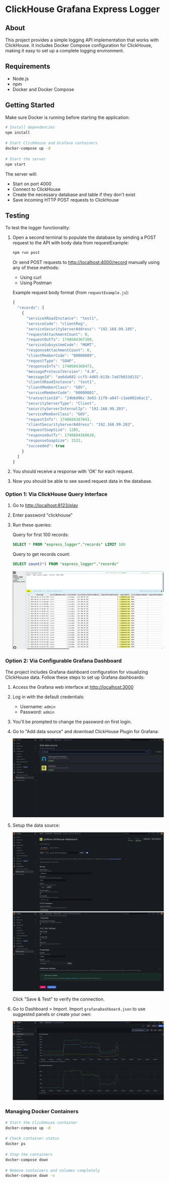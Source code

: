 # ClickHouse Grafana Express Logger

## About

This project provides a simple logging API implementation that works with
ClickHouse. It includes Docker Compose configuration for ClickHouse, making it
easy to set up a complete logging environment.

## Requirements

- Node.js
- npm
- Docker and Docker Compose

## Getting Started

Make sure Docker is running before starting the application:

```bash
# Install dependencies
npm install

# Start ClickHouse and Grafana containers
docker-compose up -d

# Start the server
npm start
```

The server will:

- Start on port 4000
- Connect to ClickHouse
- Create the necessary database and table if they don't exist
- Save incoming HTTP POST requests to ClickHouse

## Testing

To test the logger functionality:

1. Open a second terminal to populate the database by sending a POST request to
   the API with body data from requestExample:

   ```bash
   npm run post
   ```

   Or send POST requests to <http://localhost:4000/record> manually using any
   of these methods:

   - Using curl
   - Using Postman

   Example request body format (from `requestExample.js`):

   ```javascript
   {
     "records": [
       {
         "serviceXRoadInstance": "test1",
         "serviceCode": "clientReg",
         "serviceSecurityServerAddress": "192.168.99.185",
         "requestAttachmentCount": 0,
         "requestOutTs": 1748684367108,
         "serviceSubsystemCode": "MGMT",
         "responseAttachmentCount": 0,
         "clientMemberCode": "00000089",
         "requestType": "SOAP",
         "responseInTs": 1748684368473,
         "messageProtocolVersion": "4.0",
         "messageId": "ae6da682-ccf5-4d65-b13b-7a67b833d131",
         "clientXRoadInstance": "test1",
         "clientMemberClass": "GOV",
         "serviceMemberCode": "00000001",
         "transactionId": "24b6d06c-3e03-11f0-a847-c3ae802a6ac1",
         "securityServerType": "Client",
         "securityServerInternalIp": "192.168.99.203",
         "serviceMemberClass": "GOV",
         "requestInTs": 1748684367043,
         "clientSecurityServerAddress": "192.168.99.203",
         "requestSoapSize": 1285,
         "responseOutTs": 1748684368630,
         "responseSoapSize": 1522,
         "succeeded": true
       }
     ]
   }
   ```

2. You should receive a response with 'OK' for each request.

3. Now you should be able to see saved request data in the database.

### Option 1: Via ClickHouse Query Interface

1. Go to <http://localhost:8123/play>
2. Enter password "clickhouse"
3. Run these queries:

   Query for first 100 records:

   ```sql
   SELECT * FROM "express_logger"."records" LIMIT 100
   ```

   Query to get records count:

   ```sql
   SELECT count(*) FROM "express_logger"."records"
   ```

   ![ClickHouse Query Interface](grafana/clickHouseQuery.png)

### Option 2: Via Configurable Grafana Dashboard

The project includes Grafana dashboard configuration for visualizing ClickHouse
data. Follow these steps to set up Grafana dashboards:

1. Access the Grafana web interface at <http://localhost:3000>
2. Log in with the default credentials:
   - Username: `admin`
   - Password: `admin`
3. You'll be prompted to change the password on first login.
4. Go to "Add data source" and download ClickHouse Plugin for Grafana:

   ![Grafana Data Source Configuration](grafana/dataSource3.png)

5. Setup the data source:

   ![Grafana Data Source Configuration](grafana/dataSource1.png)
   ![Grafana Data Source Configuration](grafana/dataSource2.png)

   Click "Save & Test" to verify the connection.

6. Go to Dashboard > Import. Import `grafanaDashboard.json` to use suggested
   panels or create your own:

   ![Grafana Dashboard Example](grafana/dashboardExample.png)

### Managing Docker Containers

```bash
# Start the ClickHouse container
docker-compose up -d

# Check container status
docker ps

# Stop the containers
docker-compose down

# Remove containers and volumes completely
docker-compose down -v
```

<!--
TODO server logging with levels

TODO env -->
